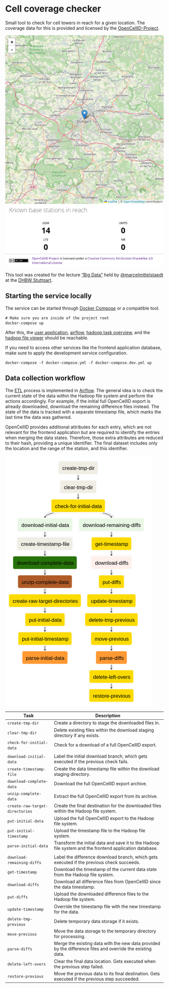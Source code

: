 # Cell coverage checker

Small tool to check for cell towers in reach for a given location.
The coverage data for this is provided and licensed by the [OpenCellID-Project](https://opencellid.org/).

![Screenshot of the end user frontend](frontend.png)

This tool was created for the lecture [“Big Data”](https://github.com/marcelmittelstaedt/BigData) held
by [@marcelmittelstaedt](https://github.com/marcelmittelstaedt) at the [DHBW Stuttgart](https://dhbw-stuttgart.de/).

## Starting the service locally

The service can be started through [Docker Compose](https://docs.docker.com/compose/) or a compatible tool.

```shell
# Make sure you are inside of the project root
docker-compose up
```

After this, the [user application](http://localhost:3030), [airflow](http://localhost:8080),
[hadoop task overview](http://localhost:8088), and the
[hadoop file viewer](http://localhost:9870/explorer.html) should be reachable.

If you need to access other services like the frontend application database, make sure to apply the development service
configuration.

```shell
docker-compose -f docker-compose.yml -f docker-compose.dev.yml up
```

## Data collection workflow

The [ETL](https://en.wikipedia.org/wiki/Extract%2C_transform%2C_load) process is implemented in
[Airflow](https://airflow.apache.org/).
The general idea is to check the current state of the data within the Hadoop file system and perform the actions 
accordingly.
For example, if the initial full OpenCellID export is already downloaded, download the remaining difference files instead.
The state of the data is tracked with a separate timestamp file, which marks the last time the data was gathered.

OpenCellID provides additional attributes for each entry, which are not relevant for the frontend application but are
required to identify the entries when merging the data states.
Therefore, those extra attributes are reduced to their hash, providing a unique identifier.
The final dataset includes only the location and the range of the station, and this identifier. 

![Graph of the tasks performed by the workflows](dag-tasks.png)

| Task                            | Description                                                                                                |
|---------------------------------|------------------------------------------------------------------------------------------------------------|
| `create-tmp-dir`                | Create a directory to stage the downloaded files in.                                                       |
| `clear-tmp-dir`                 | Delete existing files within the download staging directory if any exists.                                 |
| `check-for-initial-data`        | Check for a download of a full OpenCellID export.                                                          |
|                                 |                                                                                                            |
| `download-initial-data`         | Label the initial download branch, which gets executed if the previous check fails.                        |
| `create-timestamp-file`         | Create the data timestamp file within the download staging directory.                                      |
| `download-complete-data`        | Download the full OpenCellID export archive.                                                               |
| `unzip-complete-data`           | Extract the full OpenCellID export from its archive.                                                       |
| `create-raw-target-directories` | Create the final destination for the downloaded files within the Hadoop file system.                       |
| `put-initial-data`              | Upload the full OpenCellID export to the Hadoop file system.                                               |
| `put-initial-timestamp`         | Upload the timestamp file to the Hadoop file system.                                                       |
| `parse-initial-data`            | Transform the initial data and save it to the Hadoop file system and the frontend application database.    |
|                                 |                                                                                                            |
| `download-remaining-diffs`      | Label the difference download branch, which gets executed if the previous check succeeds.                  |
| `get-timestamp`                 | Download the timestamp of the current data state from the Hadoop file system.                              |
| `download-diffs`                | Download all difference files from OpenCellID since the data timestamp.                                    |
| `put-diffs`                     | Upload the downloaded difference files to the Hadoop file system.                                          |
| `update-timestamp`              | Override the timestamp file with the new timestamp for the data.                                           |
| `delete-tmp-previous`           | Delete temporary data storage if it exists.                                                                |
| `move-previous`                 | Move the data storage to the temporary directory for processing.                                           |
| `parse-diffs`                   | Merge the existing data with the new data provided by the difference files and override the existing data. |
| `delete-left-overs`             | Clear the final data location. Gets executed when the previous step failed.                                |
| `restore-previous`              | Move the previous data to its final destination. Gets executed if the previous step succeeded.             |